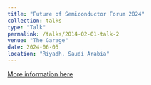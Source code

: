 ```yaml
---
title: "Future of Semiconductor Forum 2024"
collection: talks
type: "Talk"
permalink: /talks/2014-02-01-talk-2
venue: "The Garage"
date: 2024-06-05
location: "Riyadh, Saudi Arabia"
---
```


[More information here](http://example2.com)
